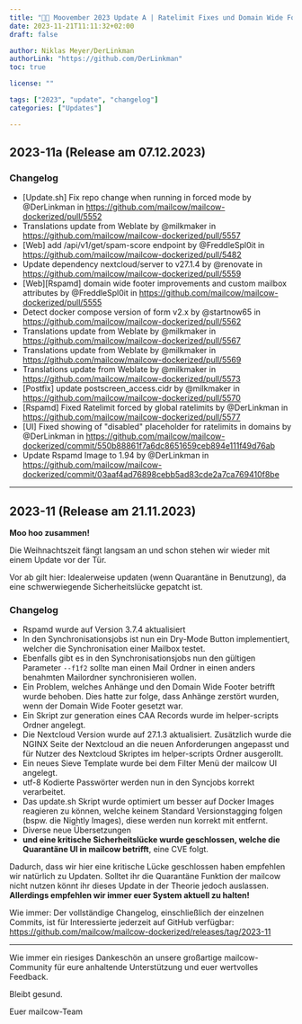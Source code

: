 ```yaml
---
title: "🏮🐄 Moovember 2023 Update A | Ratelimit Fixes und Domain Wide Footer Fixes"
date: 2023-11-21T11:11:32+02:00
draft: false

author: Niklas Meyer/DerLinkman
authorLink: "https://github.com/DerLinkman"
toc: true

license: ""

tags: ["2023", "update", "changelog"]
categories: ["Updates"]

---
```


## 2023-11a (Release am 07.12.2023)

### Changelog

* [Update.sh] Fix repo change when running in forced mode by @DerLinkman in https://github.com/mailcow/mailcow-dockerized/pull/5552
* Translations update from Weblate by @milkmaker in https://github.com/mailcow/mailcow-dockerized/pull/5557
* [Web] add /api/v1/get/spam-score endpoint by @FreddleSpl0it in https://github.com/mailcow/mailcow-dockerized/pull/5482
* Update dependency nextcloud/server to v27.1.4 by @renovate in https://github.com/mailcow/mailcow-dockerized/pull/5559
* [Web][Rspamd] domain wide footer improvements and custom mailbox attributes by @FreddleSpl0it in https://github.com/mailcow/mailcow-dockerized/pull/5555
* Detect docker compose version of form v2.x by @startnow65 in https://github.com/mailcow/mailcow-dockerized/pull/5562
* Translations update from Weblate by @milkmaker in https://github.com/mailcow/mailcow-dockerized/pull/5567
* Translations update from Weblate by @milkmaker in https://github.com/mailcow/mailcow-dockerized/pull/5569
* Translations update from Weblate by @milkmaker in https://github.com/mailcow/mailcow-dockerized/pull/5573
* [Postfix] update postscreen_access.cidr by @milkmaker in https://github.com/mailcow/mailcow-dockerized/pull/5570
* [Rspamd] Fixed Ratelimit forced by global ratelimits by @DerLinkman in https://github.com/mailcow/mailcow-dockerized/pull/5577
* [UI] Fixed showing of "disabled" placeholder for ratelimits in domains by @DerLinkman in https://github.com/mailcow/mailcow-dockerized/commit/550b88861f7a6dc8651659ceb894e111f49d76ab
* Update Rspamd Image to 1.94 by @DerLinkman in https://github.com/mailcow/mailcow-dockerized/commit/03aaf4ad76898cebb5ad83cde2a7ca769410f8be

---

## 2023-11 (Release am 21.11.2023)

**Moo hoo zusammen!**

Die Weihnachtszeit fängt langsam an und schon stehen wir wieder mit einem Update vor der Tür.

Vor ab gilt hier: Idealerweise updaten (wenn Quarantäne in Benutzung), da eine schwerwiegende Sicherheitslücke gepatcht ist.

<!--more-->

### Changelog

+ Rspamd wurde auf Version 3.7.4 aktualisiert
+ In den Synchronisationsjobs ist nun ein Dry-Mode Button implementiert, welcher die Synchronisation einer Mailbox testet.
+ Ebenfalls gibt es in den Synchronisationsjobs nun den gültigen Parameter `--f1f2` sollte man einen Mail Ordner in einen anders benahmten Mailordner synchronisieren wollen.
+ Ein Problem, welches Anhänge und den Domain Wide Footer betrifft wurde behoben. Dies hatte zur folge, dass Anhänge zerstört wurden, wenn der Domain Wide Footer gesetzt war.
+ Ein Skript zur generation eines CAA Records wurde im helper-scripts Ordner angelegt.
+ Die Nextcloud Version wurde auf 27.1.3 aktualisiert. Zusätzlich wurde die NGINX Seite der Nextcloud an die neuen Anforderungen angepasst und für Nutzer des Nextcloud Skriptes im helper-scripts Ordner ausgerollt.
+ Ein neues Sieve Template wurde bei dem Filter Menü der mailcow UI angelegt.
+ utf-8 Kodierte Passwörter werden nun in den Syncjobs korrekt verarbeitet.
+ Das update.sh Skript wurde optimiert um besser auf Docker Images reagieren zu können, welche keinem Standard Versionstagging folgen (bspw. die Nightly Images), diese werden nun korrekt mit entfernt.
+ Diverse neue Übersetzungen
+ **und eine kritische Sicherheitslücke wurde geschlossen, welche die Quarantäne UI in mailcow betrifft**, eine CVE folgt.

Dadurch, dass wir hier eine kritische Lücke geschlossen haben empfehlen wir natürlich zu Updaten. Solltet ihr die Quarantäne Funktion der mailcow nicht nutzen könnt ihr dieses Update in der Theorie jedoch auslassen. **Allerdings empfehlen wir immer euer System aktuell zu halten!**

Wie immer: Der vollständige Changelog, einschließlich der einzelnen Commits, ist für Interessierte jederzeit auf GitHub verfügbar:
https://github.com/mailcow/mailcow-dockerized/releases/tag/2023-11

---

Wie immer ein riesiges Dankeschön an unsere großartige mailcow-Community für eure anhaltende Unterstützung und euer wertvolles Feedback.

Bleibt gesund.

Euer mailcow-Team